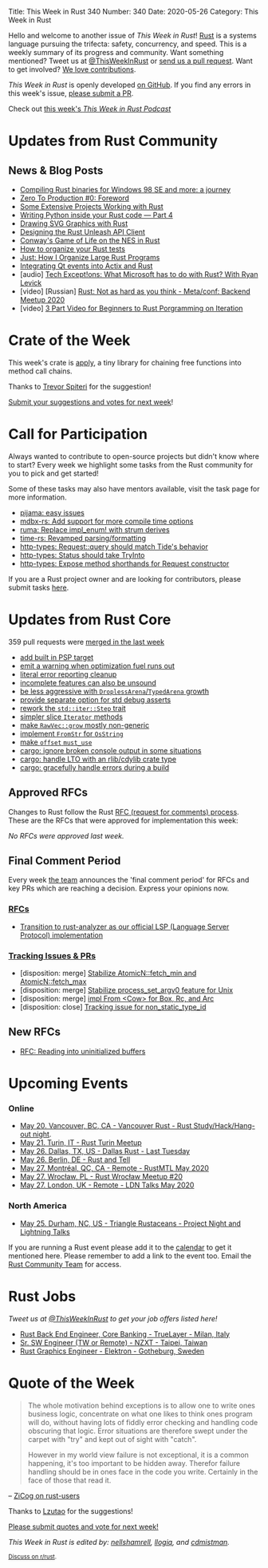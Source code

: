 Title: This Week in Rust 340
Number: 340
Date: 2020-05-26
Category: This Week in Rust

Hello and welcome to another issue of *This Week in Rust*!
[Rust](http://rust-lang.org) is a systems language pursuing the trifecta: safety, concurrency, and speed.
This is a weekly summary of its progress and community.
Want something mentioned? Tweet us at [@ThisWeekInRust](https://twitter.com/ThisWeekInRust) or [send us a pull request](https://github.com/cmr/this-week-in-rust).
Want to get involved? [We love contributions](https://github.com/rust-lang/rust/blob/master/CONTRIBUTING.md).

*This Week in Rust* is openly developed [on GitHub](https://github.com/cmr/this-week-in-rust).
If you find any errors in this week's issue, [please submit a PR](https://github.com/cmr/this-week-in-rust/pulls).

Check out [this week's *This Week in Rust Podcast*]()

# Updates from Rust Community

## News & Blog Posts

* [Compiling Rust binaries for Windows 98 SE and more: a journey](https://seri.tools/blog/compiling-rust-for-legacy-windows/)
* [Zero To Production #0: Foreword](https://www.lpalmieri.com/posts/2020-05-24-zero-to-production-0-foreword/)
* [Some Extensive Projects Working with Rust](https://blog.knoldus.com/some-extensive-projects-working-with-rust/)
* [Writing Python inside your Rust code — Part 4](https://blog.m-ou.se/writing-python-inside-rust-4/)
* [Drawing SVG Graphics with Rust](https://cetra3.github.io/blog/drawing-svg-graphs-rust/)
* [Designing the Rust Unleash API Client](https://medium.com/cognite/designing-the-rust-unleash-api-client-6809c95aa568)
* [Conway's Game of Life on the NES in Rust](https://gridbugs.org/conways-game-of-life-on-the-nes-in-rust/)
* [How to organize your Rust tests](https://blog.logrocket.com/how-to-organize-your-rust-tests/)
* [Just: How I Organize Large Rust Programs](https://rodarmor.com/blog/tour-de-just)
* [Integrating Qt events into Actix and Rust](https://www.rubdos.be/corona/qt/rust/tokio/actix/2020/05/23/actix-qt.html)
* [audio] [Tech Except!ons: What Microsoft has to do with Rust? With Ryan Levick](https://anchor.fm/tech-exceptions/episodes/What-Microsoft-has-to-do-with-Rust--on-this-episode-with-Ryan-Levick-eec75h)
* [video] [Russian] [Rust: Not as hard as you think  - Meta/conf: Backend Meetup 2020](https://www.youtube.com/watch?v=n3kyvMVck_M)
* [video] [3 Part Video for Beginners to Rust Porgramming on Iteration](https://tim.mcnamara.nz/post/618982870485172224/rust-iteration)

# Crate of the Week

This week's crate is [apply](https://crates.io/crates/apply), a tiny library for chaining free functions into method call chains.

Thanks to [Trevor Spiteri](https://users.rust-lang.org/t/crate-of-the-week/2704/769) for the suggestion!

[Submit your suggestions and votes for next week][submit_crate]!

[submit_crate]: https://users.rust-lang.org/t/crate-of-the-week/2704

# Call for Participation

Always wanted to contribute to open-source projects but didn't know where to start?
Every week we highlight some tasks from the Rust community for you to pick and get started!

Some of these tasks may also have mentors available, visit the task page for more information.

* [pijama: easy issues](https://github.com/christianpoveda/pijama/issues?q=is%3Aissue+is%3Aopen+label%3AE-easy)
* [mdbx-rs: Add support for more compile time options](https://github.com/Kerollmops/mdbx-rs/issues/1)
* [ruma: Replace impl_enum! with strum derives](https://github.com/ruma/ruma-events/issues/90)
* [time-rs: Revamped parsing/formatting](https://github.com/time-rs/time/issues/236)
* [http-types: Request::query should match Tide's behavior](https://github.com/http-rs/http-types/issues/154)
* [http-types: Status should take TryInto<StatusCode/>](https://github.com/http-rs/http-types/issues/155)
* [http-types: Expose method shorthands for Request constructor](https://github.com/http-rs/http-types/issues/156)


If you are a Rust project owner and are looking for contributors, please submit tasks [here][guidelines].

[guidelines]: https://users.rust-lang.org/t/twir-call-for-participation/4821

# Updates from Rust Core

359 pull requests were [merged in the last week][merged]

[merged]: https://github.com/search?q=is%3Apr+org%3Arust-lang+is%3Amerged+merged%3A2020-05-11..2020-05-18

* [add built in PSP target](https://github.com/rust-lang/rust/pull/72062)
* [emit a warning when optimization fuel runs out](https://github.com/rust-lang/rust/pull/72067)
* [literal error reporting cleanup](https://github.com/rust-lang/rust/pull/72047)
* [incomplete features can also be unsound](https://github.com/rust-lang/rust/pull/72045)
* [be less aggressive with `DroplessArena`/`TypedArena` growth](https://github.com/rust-lang/rust/pull/71872)
* [provide separate option for std debug asserts](https://github.com/rust-lang/rust/pull/72146)
* [rework the `std::iter::Step` trait](https://github.com/rust-lang/rust/pull/69659)
* [simpler slice `Iterator` methods](https://github.com/rust-lang/rust/pull/72166)
* [make `RawVec::grow` mostly non-generic](https://github.com/rust-lang/rust/pull/72013)
* [implement `FromStr` for `OsString`](https://github.com/rust-lang/rust/pull/71662)
* [make `offset` `must_use`](https://github.com/rust-lang/rust/pull/72143)
* [cargo: ignore broken console output in some situations](https://github.com/rust-lang/cargo/pull/8236)
* [cargo: handle LTO with an rlib/cdylib crate type](https://github.com/rust-lang/cargo/pull/8254)
* [cargo: gracefully handle errors during a build](https://github.com/rust-lang/cargo/pull/8247)

## Approved RFCs

Changes to Rust follow the Rust [RFC (request for comments) process](https://github.com/rust-lang/rfcs#rust-rfcs). These
are the RFCs that were approved for implementation this week:

*No RFCs were approved last week.*

## Final Comment Period

Every week [the team](https://www.rust-lang.org/team.html) announces the
'final comment period' for RFCs and key PRs which are reaching a
decision. Express your opinions now.

### [RFCs](https://github.com/rust-lang/rfcs/labels/final-comment-period)

* [Transition to rust-analyzer as our official LSP (Language Server Protocol) implementation](https://github.com/rust-lang/rfcs/pull/2912)

### [Tracking Issues & PRs](https://github.com/rust-lang/rust/labels/final-comment-period)

* [disposition: merge] [Stabilize AtomicN::fetch_min and AtomicN::fetch_max](https://github.com/rust-lang/rust/pull/72324)
* [disposition: merge] [Stabilize process_set_argv0 feature for Unix](https://github.com/rust-lang/rust/pull/72123)
* [disposition: merge] [impl From <Cow\> for Box, Rc, and Arc](https://github.com/rust-lang/rust/pull/71447)
* [disposition: close] [Tracking issue for non_static_type_id](https://github.com/rust-lang/rust/issues/41875)

## New RFCs
* [RFC: Reading into uninitialized buffers](https://github.com/rust-lang/rfcs/pull/2930)

# Upcoming Events

### Online
* [May 20. Vancouver, BC, CA - Vancouver Rust - Rust Study/Hack/Hang-out night](https://www.meetup.com/Vancouver-Rust/events/qnrgnrybchbbc/).
* [May 21. Turin, IT - Rust Turin Meetup](https://community.mozilla.org/events/gruppo-di-studio-di-rust/)
* [May 26. Dallas, TX, US - Dallas Rust - Last Tuesday](https://www.meetup.com/Dallas-Rust/events/nppvrrybchbjc/)
* [May 26. Berlin, DE - Rust and Tell](https://www.meetup.com/Rust-Berlin/events/270319545/)
* [May 27. Montréal, QC, CA - Remote - RustMTL May 2020](https://www.meetup.com/Rust-Montreal/events/270635425)
* [May 27. Wrocław, PL - Rust Wrocław Meetup #20](https://www.meetup.com/Rust-Wroclaw/events/270771184/)
* [May 27. London, UK - Remote - LDN Talks May 2020](https://www.meetup.com/Rust-London-User-Group/events/270526235/)


### North America
* [May 25. Durham, NC, US - Triangle Rustaceans - Project Night and Lightning Talks](https://www.meetup.com/triangle-rustaceans/events/mfglwpybchbhc/)


If you are running a Rust event please add it to the [calendar] to get
it mentioned here. Please remember to add a link to the event too.
Email the [Rust Community Team][community] for access.

[calendar]: https://www.google.com/calendar/embed?src=apd9vmbc22egenmtu5l6c5jbfc%40group.calendar.google.com
[community]: mailto:community-team@rust-lang.org

# Rust Jobs

*Tweet us at [@ThisWeekInRust](https://twitter.com/ThisWeekInRust) to get your job offers listed here!*

* [Rust Back End Engineer, Core Banking - TrueLayer - Milan, Italy](https://apply.workable.com/truelayer/j/37748BA121/)
* [Sr. SW Engineer (TW or Remote) - NZXT - Taipei, Taiwan](https://nzxt.bamboohr.com/jobs/view.php?id=233)
* [Rust Graphics Engineer - Elektron - Gotheburg, Sweden](https://www.elektron.se/rust-graphics-engineer/)


# Quote of the Week

> The whole motivation behind exceptions is to allow one to write ones business logic, concentrate on what one likes to think ones program will do, without having lots of fiddly error checking and handling code obscuring that logic. Error situations are therefore swept under the carpet with "try" and kept out of sight with "catch".
>
> However in my world view failure is not exceptional, it is a common happening, it's too important to be hidden away. Therefor failure handling should be in ones face in the code you write. Certainly in the face of those that read it.

– [ZiCog on rust-users](https://users.rust-lang.org/t/did-rust-make-the-right-choice-about-error-handling/41736/29)

Thanks to [Lzutao](https://users.rust-lang.org/t/twir-quote-of-the-week/328/872) for the suggestions!

[Please submit quotes and vote for next week!](https://users.rust-lang.org/t/twir-quote-of-the-week/328)

*This Week in Rust is edited by: [nellshamrell](https://github.com/nellshamrell), [llogiq](https://github.com/llogiq), and [cdmistman](https://github.com/cdmistman).*

<small>[Discuss on r/rust](https://www.reddit.com/r/rust/comments/gmyv8h/this_week_in_rust_339/).</small>
